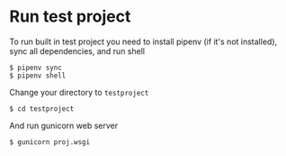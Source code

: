 # Run test project

To run built in test project you need to install pipenv (if it's not installed), sync all dependencies, and run shell

```
$ pipenv sync
$ pipenv shell
```

Change your directory to `testproject`

```
$ cd testproject
```

And run gunicorn web server

```
$ gunicorn proj.wsgi
```
